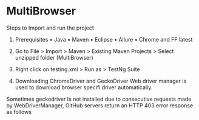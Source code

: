 # MultiBrowser

Steps to Import and run the project

1.	Prerequisites
•	Java
•	Maven
•	Eclipse
•	Allure
•	Chrome and FF latest

2. Go to File > Import > Maven > Existing Maven Projects > Select unzipped folder (MultiBrowser)

3. Right click on testing.xml > Run as > TestNg Suite

4. Downloading ChromeDriver and GeckoDriver 
Web driver manager is used to download browser specifi driver automatically.

Sometimes geckodriver Is not installed due to consecutive requests made by WebDriverManager, GitHub servers return an HTTP 403 error response as follows


